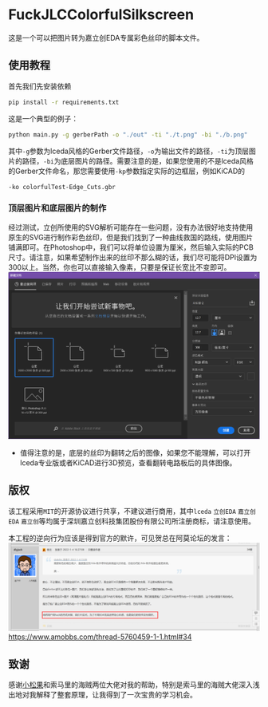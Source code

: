 # FuckJLCColorfulSilkscreen
这是一个可以把图片转为嘉立创EDA专属彩色丝印的脚本文件。

## 使用教程
首先我们先安装依赖
```bash
pip install -r requirements.txt
```
这是一个典型的例子：
```bash
python main.py -g gerberPath -o "./out" -ti "./t.png" -bi "./b.png"
```
其中`-g`参数为lceda风格的Gerber文件路径，`-o`为输出文件的路径，`-ti`为顶层图片的路径，`-bi`为底层图片的路径。需要注意的是，如果您使用的不是lceda风格的Gerber文件命名，那您需要使用`-kp`参数指定实际的边框层，例如KiCAD的
```
-ko colorfulTest-Edge_Cuts.gbr
```

### 顶层图片和底层图片的制作
经过测试，立创所使用的SVG解析可能存在一些问题，没有办法很好地支持使用原生的SVG进行制作彩色丝印，但是我们找到了一种曲线救国的路线，使用图片铺满即可。在Photoshop中，我们可以将单位设置为厘米，然后输入实际的PCB尺寸。请注意，如果希望制作出来的丝印不那么糊的话，我们尽可能将DPI设置为300以上。当然，你也可以直接输入像素，只要是保证长宽比不变即可。
![](image/2023-04-24-00-49-05.png)
* 值得注意的是，底层的丝印为翻转之后的图像，如果您不能理解，可以打开lceda专业版或者KiCAD进行3D预览，查看翻转电路板后的具体图像。

## 版权
该工程采用`MIT`的开源协议进行共享，不建议进行商用，其中`lceda` `立创EDA` `嘉立创EDA` `嘉立创`等均属于深圳嘉立创科技集团股份有限公司所注册商标，请注意使用。

本工程的逆向行为应该是得到官方的默许，可见贺总在阿莫论坛的发言：
![](image/2023-04-24-00-54-33.png)
<https://www.amobbs.com/thread-5760459-1-1.html#34>

## 致谢
感谢[小松果](https://github.com/seishinkouk)和索马里的海贼两位大佬对我的帮助，特别是索马里的海贼大佬深入浅出地对我解释了整套原理，让我得到了一次宝贵的学习机会。